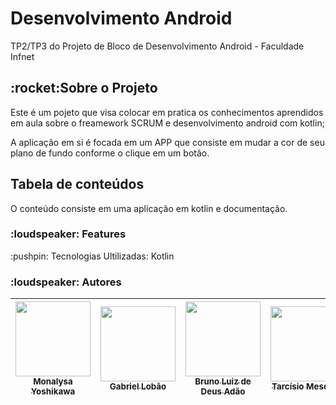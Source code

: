 <h1> Desenvolvimento Android </h1>
TP2/TP3 do Projeto de Bloco de Desenvolvimento Android - Faculdade Infnet 

<h2>:rocket:Sobre o Projeto</h2>
Este é um pojeto que visa colocar em pratica os conhecimentos aprendidos em aula sobre o freamework SCRUM e desenvolvimento android com kotlin; 

A aplicação em si é focada em um APP que consiste em mudar a cor de seu plano de fundo conforme o clique em um botão.

<h2>Tabela de conteúdos</h2>
<!--ts-->
O conteúdo consiste em uma aplicação em kotlin e documentação.

<h3>:loudspeaker: Features</h3>
:pushpin: Tecnologias Ultilizadas:  Kotlin

<h3>:loudspeaker: Autores</h3>

| [<img src="https://avatars.githubusercontent.com/u/64383080?v=4" width=120><br><sub>Monalysa Yoshikawa</sub>](https://github.com/LysaKYoshikawa) |  [<img src="https://avatars.githubusercontent.com/u/96270990?v=4" width=120><br><sub>Gabriel Lobão</sub>](https://github.com/Spiline) |  [<img src="https://avatars.githubusercontent.com/u/47149568?v=4" width=120><br><sub>Bruno Luiz de Deus Adão</sub>](https://github.com/brunoblda) | [<img src="https://avatars.githubusercontent.com/u/80287014?v=4" width=120><br><sub>Tarcísio Mesquita</sub>](https://github.com/tarcisiomesquita)| [<img src="https://avatars.githubusercontent.com/u/80261904?v=4" width=120><br><sub>Thiago Vinícius</sub>](https://github.com/ubyss)
| :---: | :---: | :---: | :---: | :---: |

